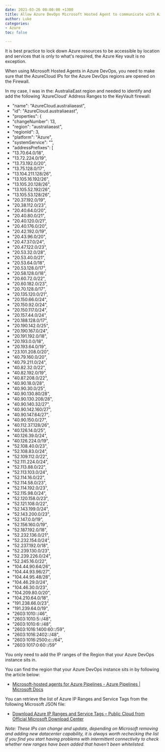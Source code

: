 ```yaml
---
date: 2021-03-26 00:00:00 +1300
title: Allow Azure DevOps Microsoft Hosted Agent to communicate with Azure Keyvault
author: Luke
categories:
- Azure
toc: false

---
```

It is best practice to lock down Azure resources to be accessible by location and services that is only to what's required, the Azure Key vault is no exception.

When using Microsoft Hosted Agents in Azure DevOps, you need to make sure that the AzureCloud IPs for the Azure DevOps regions are opened on the Firewall.

In my case, I was in the: AustraliaEast region and needed to identify and add the following 'AzureCloud' Address Ranges to the KeyVault firewall:

* "name": "AzureCloud.australiaeast",
* "id": "AzureCloud.australiaeast",
* "properties": {
* "changeNumber": 13,
* "region": "australiaeast",
* "regionId": 3,
* "platform": "Azure",
* "systemService": "",
* "addressPrefixes": \[
* "13.70.64.0/18",
* "13.72.224.0/19",
* "13.73.192.0/20",
* "13.75.128.0/17",
* "13.104.211.128/26",
* "13.105.16.192/26",
* "13.105.20.128/26",
* "13.105.52.192/26",
* "13.105.53.128/26",
* "20.37.192.0/19",
* "20.38.112.0/23",
* "20.40.64.0/20",
* "20.40.80.0/21",
* "20.40.120.0/21",
* "20.40.176.0/20",
* "20.42.192.0/19",
* "20.43.96.0/20",
* "20.47.37.0/24",
* "20.47.122.0/23",
* "20.53.32.0/28",
* "20.53.40.0/21",
* "20.53.64.0/18",
* "20.53.128.0/17",
* "20.58.128.0/18",
* "20.60.72.0/22",
* "20.60.182.0/23",
* "20.70.128.0/17",
* "20.135.120.0/21",
* "20.150.66.0/24",
* "20.150.92.0/24",
* "20.150.117.0/24",
* "20.157.44.0/24",
* "20.188.128.0/17",
* "20.190.142.0/25",
* "20.190.167.0/24",
* "20.191.192.0/18",
* "20.193.0.0/18",
* "20.193.64.0/19",
* "23.101.208.0/20",
* "40.79.160.0/20",
* "40.79.211.0/24",
* "40.82.32.0/22",
* "40.82.192.0/19",
* "40.87.208.0/22",
* "40.90.18.0/28",
* "40.90.30.0/25",
* "40.90.130.80/28",
* "40.90.130.208/28",
* "40.90.140.32/27",
* "40.90.142.160/27",
* "40.90.147.64/27",
* "40.90.150.0/27",
* "40.112.37.128/26",
* "40.126.14.0/25",
* "40.126.39.0/24",
* "40.126.224.0/19",
* "52.108.40.0/23",
* "52.108.83.0/24",
* "52.109.112.0/22",
* "52.111.224.0/24",
* "52.113.88.0/22",
* "52.113.103.0/24",
* "52.114.16.0/22",
* "52.114.58.0/23",
* "52.114.192.0/23",
* "52.115.98.0/24",
* "52.120.158.0/23",
* "52.121.108.0/22",
* "52.143.199.0/24",
* "52.143.200.0/23",
* "52.147.0.0/19",
* "52.156.160.0/19",
* "52.187.192.0/18",
* "52.232.136.0/21",
* "52.232.154.0/24",
* "52.237.192.0/18",
* "52.239.130.0/23",
* "52.239.226.0/24",
* "52.245.16.0/22",
* "104.44.90.64/26",
* "104.44.93.96/27",
* "104.44.95.48/28",
* "104.46.29.0/24",
* "104.46.30.0/23",
* "104.209.80.0/20",
* "104.210.64.0/18",
* "191.238.66.0/23",
* "191.239.64.0/19",
* "2603:1010::/46",
* "2603:1010:5::/48",
* "2603:1010:6::/48",
* "2603:1016:1400:60::/59",
* "2603:1016:2402::/48",
* "2603:1016:2500:c::/64",
* "2603:1017:0:60::/59" 

You only need to add the IP ranges of the Region that your Azure DevOps instance sits in.

You can find the region that your Azure DevOps instance sits in by following the article below:

* [Microsoft-hosted agents for Azure Pipelines - Azure Pipelines | Microsoft Docs](https://docs.microsoft.com/en-us/azure/devops/pipelines/agents/hosted?view=azure-devops&tabs=yaml#networking)

You can retrieve the list of Azure IP Ranges and Service Tags from the following Microsoft JSON file:

* [Download Azure IP Ranges and Service Tags – Public Cloud from Official Microsoft Download Center](https://www.microsoft.com/en-us/download/details.aspx?id=56519)

_Note: These IPs can change and update, depending on Microsoft removing and adding new datacenter capability, it is always worth rechecking the list if you find you start having problems with intermittent connectivity to check whether new ranges have been added that haven't been whitelisted._